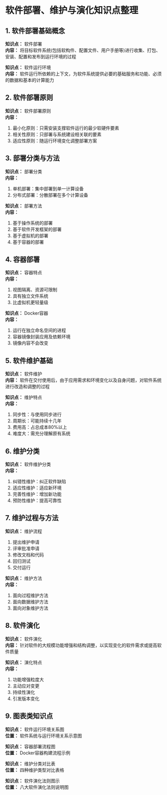 # 软件部署、维护与演化知识点整理

## 1. 软件部署基础概念
**知识点：** 软件部署  
**内容：** 将目标软件系统(包括软构件、配置文件、用户手册等)进行收集、打包、安装、配置和发布到运行环境的过程

**知识点：** 软件运行环境  
**内容：** 软件运行所依赖的上下文，为软件系统提供必要的基础服务和功能、必须的数据和基本的计算能力

## 2. 软件部署原则
**知识点：** 软件部署原则  
**内容：**
1. 最小化原则：只需安装支撑软件运行的最少软硬件要素
2. 相关性原则：只部署与系统建设相关联的要素
3. 适应性原则：随运行环境变化调整部署方案

## 3. 部署分类与方法
**知识点：** 部署分类  
**内容：**
1. 单机部署：集中部署到单一计算设备
2. 分布式部署：分散部署在多个计算设备

**知识点：** 部署方法  
**内容：**
1. 基于操作系统的部署
2. 基于软件开发框架的部署
3. 基于虚拟机的部署
4. 基于容器的部署

## 4. 容器部署
**知识点：** 容器特点  
**内容：**
1. 视图隔离、资源可限制
2. 具有独立文件系统
3. 比虚拟机更轻量级

**知识点：** Docker容器  
**内容：**
1. 运行在独立命名空间的进程
2. 容器镜像封装应用及依赖环境
3. 镜像内容不会改变

## 5. 软件维护基础
**知识点：** 软件维护  
**内容：** 软件在交付使用后，由于应用需求和环境变化以及自身问题，对软件系统进行改造和调整的过程

**知识点：** 维护特点  
**内容：**
1. 同步性：与使用同步进行
2. 周期长：可能持续十几年
3. 费用高：占总成本80%以上
4. 难度大：需充分理解原有系统

## 6. 维护分类
**知识点：** 软件维护分类  
**内容：**
1. 纠错性维护：纠正软件缺陷
2. 适应性维护：适应新环境
3. 完善性维护：增加新功能
4. 预防性维护：提高可靠性

## 7. 维护过程与方法
**知识点：** 维护流程  
1. 提出维护申请
2. 评审批准申请
3. 修改文档和代码
4. 回归测试
5. 交付运行

**知识点：** 维护方法  
**内容：**
1. 面向过程维护方法
2. 面向数据维护方法
3. 面向对象维护方法

## 8. 软件演化
**知识点：** 软件演化  
**内容：** 针对软件的大规模功能增强和结构调整，以实现变化的软件需求或提高软件质量

**知识点：** 演化特点  
**内容：**
1. 功能增强粒度大
2. 主动应对变更
3. 持续性演化
4. 引发版本变化

## 9. 图表类知识点
**知识点：** 软件运行环境关系图  
**位置：** 软件系统与运行环境关系示意图

**知识点：** 容器部署流程图  
**位置：** Docker容器构建流程示例

**知识点：** 维护分类对比表  
**位置：** 四种维护类型对比表格

**知识点：** 软件演化法则图示  
**位置：** 八大软件演化法则说明图
